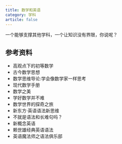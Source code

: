 ```yaml
---
title: 数学和英语
category: 学科
article: false
---
```


一个能够支撑其他学科，一个让知识没有界限，你说呢？

## 参考资料

+ 高观点下的初等数学
+ 古今数学思想
+ 数学思维导论:学会像数学家一样思考
+ 现代数学手册
+ 数学之美
+ 学好数学并不难
+ 数学世界的探奇之旅
+ 新东方·英语语法新思维
+ 不就是语法和长难句吗？
+ 新概念英语
+ 赖世雄经典英语语法
+ 英语魔法师之语法俱乐部
